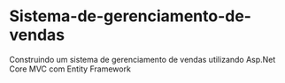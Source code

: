 # Sistema-de-gerenciamento-de-vendas

Construindo um sistema de gerenciamento de vendas utilizando Asp.Net Core MVC com Entity Framework
